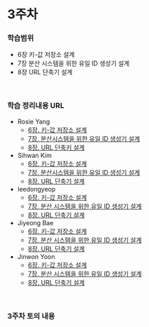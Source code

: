 # 3주차

### 학습범위
+ 6장 키-값 저장소 설계
+ 7장 분산 시스템을 위한 유일 ID 생성기 설계
+ 8장 URL 단축기 설계

</br>

### 학습 정리내용 URL
+ Rosie Yang
  + [6장. 키-값 저장소 설계](https://ilpyo-yang.github.io/cs/2023/04/13/CS_large_scale_system_design.html#6장-키-값-저장소-설계)
  + [7장. 분산시스템을 위한 유일 ID 생성기 설계](https://ilpyo-yang.github.io/cs/2023/04/13/CS_large_scale_system_design.html#7장-분산시스템을-위한-유일-id-설계)
  + [8장. URL 단축키 설계](https://ilpyo-yang.github.io/cs/2023/04/13/CS_large_scale_system_design.html#8장-URL-단축키-설계)
+ Sihwan Kim
  + [6장. 키-값 저장소 설계](https://ddare.tistory.com/42)
  + [7장. 분산시스템을 위한 유일 ID 생성기 설계](https://ddare.tistory.com/43)
  + [8장. URL 단축기 설계](https://ddare.tistory.com/44)
+ leedongyeop
  + [6장. 키-값 저장소 설계](https://www.notion.so/leedongyeop/6-e5d6b57f38dc44a2b1c9f79adf0a9d88?pvs=4)
  + [7장. 분산 시스템을 위한 유일 ID 생성기 설계](https://leedongyeop.notion.site/7-ID-f2237ef8d1e5464285d17a5b328ddc35?pvs=4)
  + [8장. URL 단축기 설계](https://leedongyeop.notion.site/8-URL-0a804d4aba934736901df81136d837e1?pvs=4)
+ Jiyeong Bae
  + [6장. 키-값 저장소 설계](https://www.notion.so/j0-0/6-c8b9224def0a46fbbc987c516728e10d?pvs=4)
  + [7장. 분산 시스템을 위한 유일 ID 생성기 설계](https://www.notion.so/j0-0/7-ID-718943edf76a43f5b1868667bfca3065?pvs=4)
  + [8장. URL 단축기 설계](https://www.notion.so/j0-0/8-URL-275553558ba54596823442081de1d2cb?pvs=4)
+ Jinwon Yoon
  + [6장. 키-값 저장소 설계](https://jinwonyoon.notion.site/Chapter-6-2842621c4d4c447e8a091743606e131a?pvs=4)
  + [7장. 분산 시스템을 위한 유일 ID 생성기 설계](https://jinwonyoon.notion.site/Chapter-7-ID-d3f62f95d80147b2b2018231d48e1d18?pvs=4)
  + [8장. URL 단축기 설계](https://jinwonyoon.notion.site/Chapter-8-URL-0919a0fe17fa41df943317fa6a36fab9?pvs=4)

</br>

### 3주차 토의 내용
